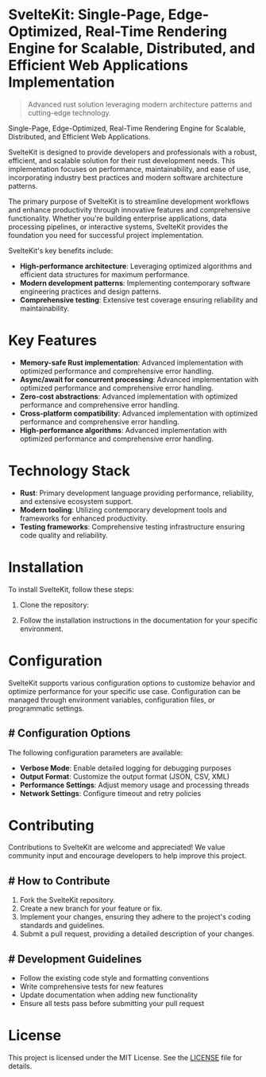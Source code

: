 <!-- fallback_SvelteKit_20251003185949_32387 -->

# SvelteKit: Single-Page, Edge-Optimized, Real-Time Rendering Engine for Scalable, Distributed, and Efficient Web Applications Implementation
> Advanced rust solution leveraging modern architecture patterns and cutting-edge technology.

Single-Page, Edge-Optimized, Real-Time Rendering Engine for Scalable, Distributed, and Efficient Web Applications.

SvelteKit is designed to provide developers and professionals with a robust, efficient, and scalable solution for their rust development needs. This implementation focuses on performance, maintainability, and ease of use, incorporating industry best practices and modern software architecture patterns.

The primary purpose of SvelteKit is to streamline development workflows and enhance productivity through innovative features and comprehensive functionality. Whether you're building enterprise applications, data processing pipelines, or interactive systems, SvelteKit provides the foundation you need for successful project implementation.

SvelteKit's key benefits include:

* **High-performance architecture**: Leveraging optimized algorithms and efficient data structures for maximum performance.
* **Modern development patterns**: Implementing contemporary software engineering practices and design patterns.
* **Comprehensive testing**: Extensive test coverage ensuring reliability and maintainability.

# Key Features

* **Memory-safe Rust implementation**: Advanced implementation with optimized performance and comprehensive error handling.
* **Async/await for concurrent processing**: Advanced implementation with optimized performance and comprehensive error handling.
* **Zero-cost abstractions**: Advanced implementation with optimized performance and comprehensive error handling.
* **Cross-platform compatibility**: Advanced implementation with optimized performance and comprehensive error handling.
* **High-performance algorithms**: Advanced implementation with optimized performance and comprehensive error handling.

# Technology Stack

* **Rust**: Primary development language providing performance, reliability, and extensive ecosystem support.
* **Modern tooling**: Utilizing contemporary development tools and frameworks for enhanced productivity.
* **Testing frameworks**: Comprehensive testing infrastructure ensuring code quality and reliability.

# Installation

To install SvelteKit, follow these steps:

1. Clone the repository:


2. Follow the installation instructions in the documentation for your specific environment.

# Configuration

SvelteKit supports various configuration options to customize behavior and optimize performance for your specific use case. Configuration can be managed through environment variables, configuration files, or programmatic settings.

## # Configuration Options

The following configuration parameters are available:

* **Verbose Mode**: Enable detailed logging for debugging purposes
* **Output Format**: Customize the output format (JSON, CSV, XML)
* **Performance Settings**: Adjust memory usage and processing threads
* **Network Settings**: Configure timeout and retry policies

# Contributing

Contributions to SvelteKit are welcome and appreciated! We value community input and encourage developers to help improve this project.

## # How to Contribute

1. Fork the SvelteKit repository.
2. Create a new branch for your feature or fix.
3. Implement your changes, ensuring they adhere to the project's coding standards and guidelines.
4. Submit a pull request, providing a detailed description of your changes.

## # Development Guidelines

* Follow the existing code style and formatting conventions
* Write comprehensive tests for new features
* Update documentation when adding new functionality
* Ensure all tests pass before submitting your pull request

# License

This project is licensed under the MIT License. See the [LICENSE](https://github.com/Nurulika/SvelteKit/blob/main/LICENSE) file for details.
